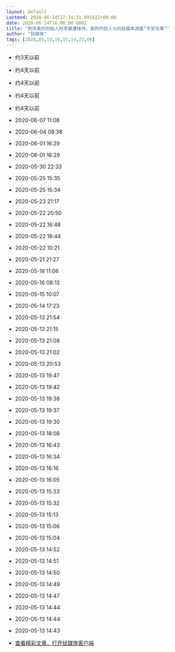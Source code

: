 ```yaml
---
layout: default
Lastmod: 2020-06-14T17:14:31.691422+00:00
date: 2020-06-14T16:08:00.000Z
title: "网传美的创始人何享健遭挟持，美的内部人士向钛媒体透露“平安无事”"
author: "钛媒体"
tags: [2020,05,13,16,15,14,21,06]
---
```


*   约3天以前
    
*   约4天以前
    
*   约4天以前
    
*   约4天以前
    
*   约4天以前
    
*   2020-06-07 11:08
    
*   2020-06-04 08:38
    
*   2020-06-01 16:29
    
*   2020-06-01 16:29
    
*   2020-05-30 22:33
    
*   2020-05-25 15:35
    
*   2020-05-25 15:34
    
*   2020-05-23 21:17
    
*   2020-05-22 20:50
    
*   2020-05-22 16:48
    
*   2020-05-22 16:44
    
*   2020-05-22 10:21
    
*   2020-05-21 21:27
    
*   2020-05-18 11:06
    
*   2020-05-16 08:13
    
*   2020-05-15 10:07
    
*   2020-05-14 17:23
    
*   2020-05-13 21:54
    
*   2020-05-13 21:15
    
*   2020-05-13 21:08
    
*   2020-05-13 21:02
    
*   2020-05-13 20:53
    
*   2020-05-13 19:47
    
*   2020-05-13 19:42
    
*   2020-05-13 19:38
    
*   2020-05-13 19:37
    
*   2020-05-13 19:30
    
*   2020-05-13 18:08
    
*   2020-05-13 16:43
    
*   2020-05-13 16:34
    
*   2020-05-13 16:16
    
*   2020-05-13 16:05
    
*   2020-05-13 15:33
    
*   2020-05-13 15:32
    
*   2020-05-13 15:13
    
*   2020-05-13 15:06
    
*   2020-05-13 15:04
    
*   2020-05-13 14:52
    
*   2020-05-13 14:51
    
*   2020-05-13 14:50
    
*   2020-05-13 14:49
    
*   2020-05-13 14:47
    
*   2020-05-13 14:44
    
*   2020-05-13 14:44
    
*   2020-05-13 14:43
    
*   [查看精彩文章，打开钛媒体客户端](/apps)

